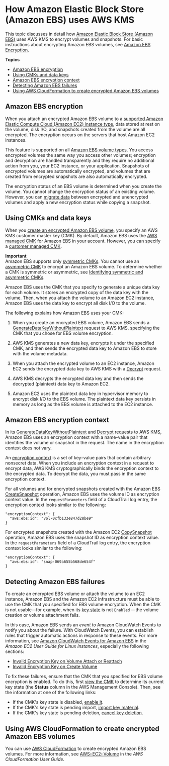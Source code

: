 # How Amazon Elastic Block Store \(Amazon EBS\) uses AWS KMS<a name="services-ebs"></a>

This topic discusses in detail how [Amazon Elastic Block Store \(Amazon EBS\)](https://docs.aws.amazon.com/AWSEC2/latest/UserGuide/AmazonEBS.html) uses AWS KMS to encrypt volumes and snapshots\. For basic instructions about encrypting Amazon EBS volumes, see [Amazon EBS Encryption](https://docs.aws.amazon.com/AWSEC2/latest/UserGuide/EBSEncryption.html)\.

**Topics**
+ [Amazon EBS encryption](#ebs-encrypt)
+ [Using CMKs and data keys](#ebs-cmk)
+ [Amazon EBS encryption context](#ebs-encryption-context)
+ [Detecting Amazon EBS failures](#ebs-failures)
+ [Using AWS CloudFormation to create encrypted Amazon EBS volumes](#ebs-encryption-using-cloudformation)

## Amazon EBS encryption<a name="ebs-encrypt"></a>

When you attach an encrypted Amazon EBS volume to a [supported Amazon Elastic Compute Cloud \(Amazon EC2\) instance type](https://docs.aws.amazon.com/AWSEC2/latest/UserGuide/EBSEncryption.html#EBSEncryption_supported_instances), data stored at rest on the volume, disk I/O, and snapshots created from the volume are all encrypted\. The encryption occurs on the servers that host Amazon EC2 instances\.

This feature is supported on all [Amazon EBS volume types](https://docs.aws.amazon.com/AWSEC2/latest/UserGuide/EBSVolumeTypes.html)\. You access encrypted volumes the same way you access other volumes; encryption and decryption are handled transparently and they require no additional action from you, your EC2 instance, or your application\. Snapshots of encrypted volumes are automatically encrypted, and volumes that are created from encrypted snapshots are also automatically encrypted\.

The encryption status of an EBS volume is determined when you create the volume\. You cannot change the encryption status of an existing volume\. However, you can [migrate data](https://docs.aws.amazon.com/AWSEC2/latest/UserGuide/EBSEncryption.html#EBSEncryption_considerations) between encrypted and unencrypted volumes and apply a new encryption status while copying a snapshot\.

## Using CMKs and data keys<a name="ebs-cmk"></a>

When you [create an encrypted Amazon EBS volume](https://docs.aws.amazon.com/AWSEC2/latest/UserGuide/ebs-creating-volume.html), you specify an AWS KMS customer master key \(CMK\)\. By default, Amazon EBS uses the [AWS managed CMK](concepts.md#aws-managed-cmk) for Amazon EBS in your account\. However, you can specify a [customer managed CMK](concepts.md#customer-cmk)\. 

**Important**  
Amazon EBS supports only [symmetric CMKs](symm-asymm-concepts.md#symmetric-cmks)\. You cannot use an [asymmetric CMK](symm-asymm-concepts.md#asymmetric-cmks) to encrypt an Amazon EBS volume\. To determine whether a CMK is symmetric or asymmetric, see [Identifying symmetric and asymmetric CMKs](find-symm-asymm.md)\.

Amazon EBS uses the CMK that you specify to generate a unique data key for each volume\. It stores an encrypted copy of the data key with the volume\. Then, when you attach the volume to an Amazon EC2 instance, Amazon EBS uses the data key to encrypt all disk I/O to the volume\.

The following explains how Amazon EBS uses your CMK:

1. When you create an encrypted EBS volume, Amazon EBS sends a [GenerateDataKeyWithoutPlaintext](https://docs.aws.amazon.com/kms/latest/APIReference/API_GenerateDataKeyWithoutPlaintext.html) request to AWS KMS, specifying the CMK that you chose for EBS volume encryption\.

1. AWS KMS generates a new data key, encrypts it under the specified CMK, and then sends the encrypted data key to Amazon EBS to store with the volume metadata\.

1. When you attach the encrypted volume to an EC2 instance, Amazon EC2 sends the encrypted data key to AWS KMS with a [Decrypt](https://docs.aws.amazon.com/kms/latest/APIReference/API_Decrypt.html) request\.

1. AWS KMS decrypts the encrypted data key and then sends the decrypted \(plaintext\) data key to Amazon EC2\.

1. Amazon EC2 uses the plaintext data key in hypervisor memory to encrypt disk I/O to the EBS volume\. The plaintext data key persists in memory as long as the EBS volume is attached to the EC2 instance\.

## Amazon EBS encryption context<a name="ebs-encryption-context"></a>

In its [GenerateDataKeyWithoutPlaintext](https://docs.aws.amazon.com/kms/latest/APIReference/API_GenerateDataKey.html) and [Decrypt](https://docs.aws.amazon.com/kms/latest/APIReference/API_Decrypt.html) requests to AWS KMS, Amazon EBS uses an encryption context with a name\-value pair that identifies the volume or snapshot in the request\. The name in the encryption context does not vary\.

An [encryption context](concepts.md#encrypt_context) is a set of key–value pairs that contain arbitrary nonsecret data\. When you include an encryption context in a request to encrypt data, AWS KMS cryptographically binds the encryption context to the encrypted data\. To decrypt the data, you must pass in the same encryption context\.

For all volumes and for encrypted snapshots created with the Amazon EBS [CreateSnapshot](https://docs.aws.amazon.com/AWSEC2/latest/APIReference/API_CreateSnapshot.html) operation, Amazon EBS uses the volume ID as encryption context value\. In the `requestParameters` field of a CloudTrail log entry, the encryption context looks similar to the following:

```
"encryptionContext": {
  "aws:ebs:id": "vol-0cfb133e847d28be9"
}
```

For encrypted snapshots created with the Amazon EC2 [CopySnapshot](https://docs.aws.amazon.com/AWSEC2/latest/APIReference/API_CopySnapshot.html) operation, Amazon EBS uses the snapshot ID as encryption context value\. In the `requestParameters` field of a CloudTrail log entry, the encryption context looks similar to the following:

```
"encryptionContext": {
  "aws:ebs:id": "snap-069a655b568de654f"
}
```

## Detecting Amazon EBS failures<a name="ebs-failures"></a>

To create an encrypted EBS volume or attach the volume to an EC2 instance, Amazon EBS and the Amazon EC2 infrastructure must be able to use the CMK that you specified for EBS volume encryption\. When the CMK is not usable—for example, when its [key state](key-state.md) is not `Enabled` —the volume creation or volume attachment fails\.

 In this case, Amazon EBS sends an *event* to Amazon CloudWatch Events to notify you about the failure\. With CloudWatch Events, you can establish rules that trigger automatic actions in response to these events\. For more information, see [Amazon CloudWatch Events for Amazon EBS](https://docs.aws.amazon.com/AWSEC2/latest/UserGuide/ebs-cloud-watch-events.html) in the *Amazon EC2 User Guide for Linux Instances*, especially the following sections:
+ [Invalid Encryption Key on Volume Attach or Reattach](https://docs.aws.amazon.com/AWSEC2/latest/UserGuide/ebs-cloud-watch-events.html#attach-fail-key)
+ [Invalid Encryption Key on Create Volume](https://docs.aws.amazon.com/AWSEC2/latest/UserGuide/ebs-cloud-watch-events.html#create-fail-key)

To fix these failures, ensure that the CMK that you specified for EBS volume encryption is enabled\. To do this, first [view the CMK](viewing-keys.md) to determine its current key state \(the **Status** column in the AWS Management Console\)\. Then, see the information at one of the following links:
+ If the CMK's key state is disabled, [enable it](enabling-keys.md)\.
+ If the CMK's key state is pending import, [import key material](importing-keys.md#importing-keys-overview)\.
+ If the CMK's key state is pending deletion, [cancel key deletion](deleting-keys.md#deleting-keys-scheduling-key-deletion)\.

## Using AWS CloudFormation to create encrypted Amazon EBS volumes<a name="ebs-encryption-using-cloudformation"></a>

You can use [AWS CloudFormation](https://aws.amazon.com/cloudformation/) to create encrypted Amazon EBS volumes\. For more information, see [AWS::EC2::Volume](https://docs.aws.amazon.com/AWSCloudFormation/latest/UserGuide/aws-properties-ec2-ebs-volume.html) in the *AWS CloudFormation User Guide*\.